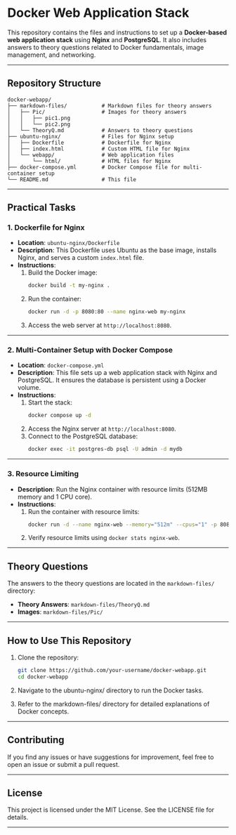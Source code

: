 # Docker Web Application Stack

This repository contains the files and instructions to set up a **Docker-based web application stack** using **Nginx** and **PostgreSQL**. It also includes answers to theory questions related to Docker fundamentals, image management, and networking.

---

## **Repository Structure**

```
docker-webapp/
├── markdown-files/           # Markdown files for theory answers
│   ├── Pic/                  # Images for theory answers
│   │   ├── pic1.png
│   │   └── pic2.png
│   └── TheoryQ.md            # Answers to theory questions
├── ubuntu-nginx/             # Files for Nginx setup
│   ├── Dockerfile            # Dockerfile for Nginx
│   ├── index.html            # Custom HTML file for Nginx
│   └── webapp/               # Web application files
│       └── html/             # HTML files for Nginx
├── docker-compose.yml        # Docker Compose file for multi-container setup
└── README.md                 # This file
```

---

## **Practical Tasks**

### **1. Dockerfile for Nginx**

- **Location**: `ubuntu-nginx/Dockerfile`
- **Description**: This Dockerfile uses Ubuntu as the base image, installs Nginx, and serves a custom `index.html` file.
- **Instructions**:
  1. Build the Docker image:
     ```bash
     docker build -t my-nginx .
     ```
  2. Run the container:
     ```bash
     docker run -d -p 8080:80 --name nginx-web my-nginx
     ```
  3. Access the web server at `http://localhost:8080`.

---

### **2. Multi-Container Setup with Docker Compose**

- **Location**: `docker-compose.yml`
- **Description**: This file sets up a web application stack with Nginx and PostgreSQL. It ensures the database is persistent using a Docker volume.
- **Instructions**:
  1. Start the stack:
     ```bash
     docker compose up -d
     ```
  2. Access the Nginx server at `http://localhost:8080`.
  3. Connect to the PostgreSQL database:
     ```bash
     docker exec -it postgres-db psql -U admin -d mydb
     ```

---

### **3. Resource Limiting**

- **Description**: Run the Nginx container with resource limits (512MB memory and 1 CPU core).
- **Instructions**:
  1. Run the container with resource limits:
     ```bash
     docker run -d --name nginx-web --memory="512m" --cpus="1" -p 8080:80 nginx:latest
     ```
  2. Verify resource limits using `docker stats nginx-web`.

---

## **Theory Questions**

The answers to the theory questions are located in the `markdown-files/` directory:

- **Theory Answers**: `markdown-files/TheoryQ.md`
- **Images**: `markdown-files/Pic/`

---

## **How to Use This Repository**

1. Clone the repository:

   ```bash
   git clone https://github.com/your-username/docker-webapp.git
   cd docker-webapp


   ```
2. Navigate to the ubuntu-nginx/ directory to run the Docker tasks.
3. Refer to the markdown-files/ directory for detailed explanations of Docker concepts.

---

## Contributing

If you find any issues or have suggestions for improvement, feel free to open an issue or submit a pull request.

---

## License

This project is licensed under the MIT License. See the LICENSE file for details.

---
